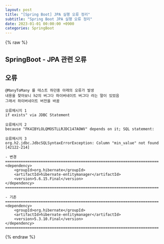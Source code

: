 ```yaml
---
layout: post
title: "[Spring Boot] JPA 실행 오류 정리"
subtitle: "Spring Boot JPA 실행 오류 정리"
date: 2023-01-01 00:00:00 +0900
categories: SpringBoot
---
```

{% raw %}
## SpringBoot - JPA 관련 오류  
  
## 오류  
	@ManyToMany 를 테스트 하던중 아래의 오류가 발생  
	내용을 찾아보니 h2의 버그다 하이버네이트 버그다 라는 말이 있었음  
	그래서 하이버네이트 버전을 바꿈  
  
	오류메시지 1  
	if exists" via JDBC Statement  
  
	오류메시지 2  
	because "FK4IBYLOLQMOSTLLRJDC147AOWV" depends on it; SQL statement:  
  
	오류메시지 3  
	org.h2.jdbc.JdbcSQLSyntaxErrorException: Column "min_value" not found [42122-214]  
  
	- 변경  
	=====================================================================  
	<dependency>  
		<groupId>org.hibernate</groupId>  
		<artifactId>hibernate-entitymanager</artifactId>  
		<version>5.6.15.Final</version>  
	</dependency>  
	=====================================================================  
  
	- 기존  
	=====================================================================  
	<dependency>  
		<groupId>org.hibernate</groupId>  
		<artifactId>hibernate-entitymanager</artifactId>  
		<version>5.3.10.Final</version>  
	</dependency>  
	=====================================================================  
  

{% endraw %}
